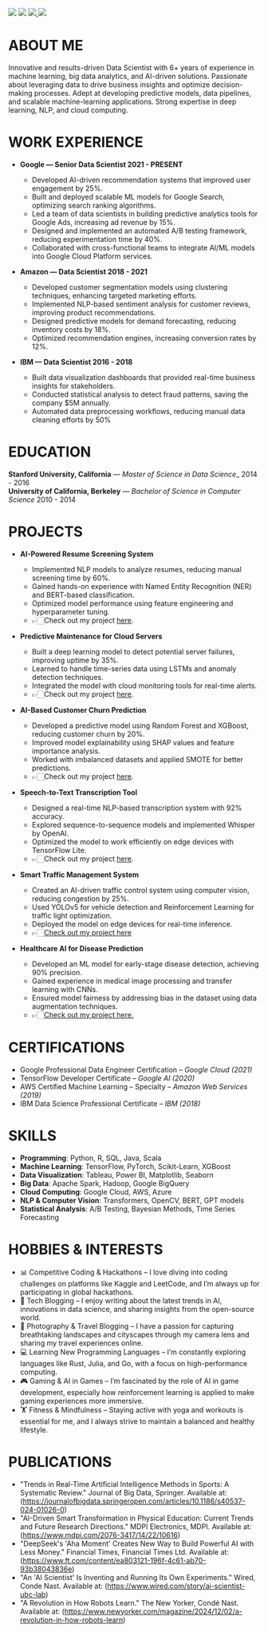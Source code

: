<a href="https://linkedin.com"><img src="https://img.shields.io/badge/-LinkedIn-0072b1?&style=for-the-badge&logo=linkedin&logoColor=white" /></a>
<a href="https://github.com"><img src="https://img.shields.io/badge/-GitHub-181717?&style=for-the-badge&logo=github&logoColor=white" /></a>
<a href="mailto:f20220000@dubai.bits-pilani.ac.in">
  <img src="https://img.shields.io/badge/-Email-D14836?&style=for-the-badge&logo=gmail&logoColor=white" />
</a>
<a href="https://www.instagram.com/"><img src="https://img.shields.io/badge/-Instagram-E4405F?&style=for-the-badge&logo=instagram&logoColor=white" />
</a>


# ABOUT ME
Innovative and results-driven Data Scientist with 6+ years of experience in machine learning, big data analytics, and AI-driven solutions. Passionate about leveraging data to drive business insights and optimize decision-making processes. Adept at developing predictive models, data pipelines, and scalable machine-learning applications. Strong expertise in deep learning, NLP, and cloud computing.

# WORK EXPERIENCE
- **Google — Senior Data Scientist 				2021 - PRESENT**
  - Developed AI-driven recommendation systems that improved user engagement by 25%.
  - Built and deployed scalable ML models for Google Search, optimizing search ranking algorithms.
  - Led a team of data scientists in building predictive analytics tools for Google Ads, increasing ad revenue by 15%.
  - Designed and implemented an automated A/B testing framework, reducing experimentation time by 40%.
  - Collaborated with cross-functional teams to integrate AI/ML models into Google Cloud Platform services.

- **Amazon — Data Scientist 					2018 - 2021**
  - Developed customer segmentation models using clustering techniques, enhancing targeted marketing efforts.
  - Implemented NLP-based sentiment analysis for customer reviews, improving product recommendations.
  - Designed predictive models for demand forecasting, reducing inventory costs by 18%.
  - Optimized recommendation engines, increasing conversion rates by 12%.

- **IBM — Data Scientist 						2016 - 2018**
  - Built data visualization dashboards that provided real-time business insights for stakeholders.
  - Conducted statistical analysis to detect fraud patterns, saving the company $5M annually.
  - Automated data preprocessing workflows, reducing manual data cleaning efforts by 50%

# EDUCATION
**Stanford University, California** — _Master of Science in Data Science__
2014 - 2016
<br>
**University of California, Berkeley** — _Bachelor of Science in Computer Science_
2010 - 2014

# PROJECTS
- **AI-Powered Resume Screening System**
  - Implemented NLP models to analyze resumes, reducing manual screening time by 60%.
  - Gained hands-on experience with Named Entity Recognition (NER) and BERT-based classification.
  - Optimized model performance using feature engineering and hyperparameter tuning.
  - 👉🏻Check out my project [here](github.com).

- **Predictive Maintenance for Cloud Servers**
  - Built a deep learning model to detect potential server failures, improving uptime by 35%.
  - Learned to handle time-series data using LSTMs and anomaly detection techniques.
  - Integrated the model with cloud monitoring tools for real-time alerts.
  - 👉🏻Check out my project [here](github.com).

- **AI-Based Customer Churn Prediction**
  - Developed a predictive model using Random Forest and XGBoost, reducing customer churn by 20%.
  - Improved model explainability using SHAP values and feature importance analysis.
  - Worked with imbalanced datasets and applied SMOTE for better predictions.
  - 👉🏻Check out my project [here](github.com).

- **Speech-to-Text Transcription Tool**
  - Designed a real-time NLP-based transcription system with 92% accuracy.
  - Explored sequence-to-sequence models and implemented Whisper by OpenAI.
  - Optimized the model to work efficiently on edge devices with TensorFlow Lite.
  - 👉🏻Check out my project [here](github.com).

- **Smart Traffic Management System**
  - Created an AI-driven traffic control system using computer vision, reducing congestion by 25%.
  - Used YOLOv5 for vehicle detection and Reinforcement Learning for traffic light optimization.
  - Deployed the model on edge devices for real-time inference.
  - 👉🏻[Check out my project here](github.com)
    
- **Healthcare AI for Disease Prediction**
  - Developed an ML model for early-stage disease detection, achieving 90% precision.
  - Gained experience in medical image processing and transfer learning with CNNs.
  - Ensured model fairness by addressing bias in the dataset using data augmentation techniques.
  - 👉🏻[Check out my project here.](github.com)

 # CERTIFICATIONS
- Google Professional Data Engineer Certification – *Google Cloud (2021)*
- TensorFlow Developer Certificate – *Google AI (2020)*
- AWS Certified Machine Learning – Specialty – *Amazon Web Services (2019)*
- IBM Data Science Professional Certificate – *IBM (2018)*

# SKILLS
- **Programming**: Python, R, SQL, Java, Scala
- **Machine Learning**: TensorFlow, PyTorch, Scikit-Learn, XGBoost
- __Data Visualization__: Tableau, Power BI, Matplotlib, Seaborn
- __Big Data__: Apache Spark, Hadoop, Google BigQuery
- **Cloud Computing**: Google Cloud, AWS, Azure
- **NLP & Computer Vision**: Transformers, OpenCV, BERT, GPT models
- **Statistical Analysis**: A/B Testing, Bayesian Methods, Time Series Forecasting

# HOBBIES & INTERESTS
- 📊 Competitive Coding & Hackathons – I love diving into coding challenges on platforms like Kaggle and LeetCode, and I’m always up for participating in global hackathons.
- 📝 Tech Blogging – I enjoy writing about the latest trends in AI, innovations in data science, and sharing insights from the open-source world.
- 📸 Photography & Travel Blogging – I have a passion for capturing breathtaking landscapes and cityscapes through my camera lens and sharing my travel experiences online.
- 💻 Learning New Programming Languages – I’m constantly exploring languages like Rust, Julia, and Go, with a focus on high-performance computing.
- 🎮 Gaming & AI in Games – I’m fascinated by the role of AI in game development, especially how reinforcement learning is applied to make gaming experiences more immersive.
- 🏋️ Fitness & Mindfulness – Staying active with yoga and workouts is essential for me, and I always strive to maintain a balanced and healthy lifestyle.

# PUBLICATIONS
- "Trends in Real-Time Artificial Intelligence Methods in Sports: A Systematic Review." Journal of Big Data, Springer. Available at: (https://journalofbigdata.springeropen.com/articles/10.1186/s40537-024-01026-0)
- "AI-Driven Smart Transformation in Physical Education: Current Trends and Future Research Directions." MDPI Electronics, MDPI. Available at: (https://www.mdpi.com/2076-3417/14/22/10616)
- "DeepSeek's 'Aha Moment' Creates New Way to Build Powerful AI with Less Money." Financial Times, Financial Times Ltd. Available at: (https://www.ft.com/content/ea803121-196f-4c61-ab70-93b38043836e)
- "An 'AI Scientist' Is Inventing and Running Its Own Experiments." Wired, Conde Nast. Available at: (https://www.wired.com/story/ai-scientist-ubc-lab)
- "A Revolution in How Robots Learn." The New Yorker, Condé Nast. Available at: (https://www.newyorker.com/magazine/2024/12/02/a-revolution-in-how-robots-learn)

